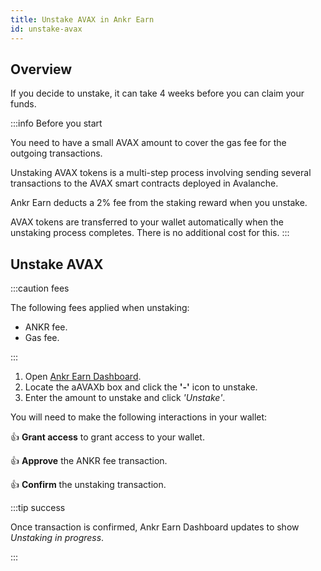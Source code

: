 ```yaml
---
title: Unstake AVAX in Ankr Earn
id: unstake-avax
---
```


## Overview

If you decide to unstake, it can take 4 weeks before you can claim your funds.

:::info Before you start

You need to have a small AVAX amount to cover the gas fee for the outgoing transactions.

Unstaking AVAX tokens is a multi-step process involving sending several transactions to the AVAX smart contracts deployed in Avalanche.

Ankr Earn deducts a 2% fee from the staking reward when you unstake.

AVAX tokens are transferred to your wallet automatically when the unstaking process completes. There is no additional cost for this.
:::

## Unstake AVAX

:::caution fees

The following fees applied when unstaking:
* ANKR fee.
* Gas fee. 

:::

1. Open [Ankr Earn Dashboard](https://www.ankr.com/earn/dashboard/).
3. Locate the aAVAXb box and click the **'-'** icon to unstake.
4. Enter the amount to unstake and click *'Unstake'*.

You will need to make the following interactions in your wallet:

:thumbsup: **Grant access** to grant access to your wallet.

:thumbsup: **Approve** the ANKR fee transaction.

:thumbsup: **Confirm** the unstaking transaction.

:::tip success

Once transaction is confirmed, Ankr Earn Dashboard updates to show *Unstaking in progress*.

:::

